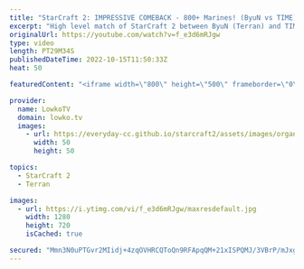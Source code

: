 ```yaml
---
title: "StarCraft 2: IMPRESSIVE COMEBACK - 800+ Marines! (ByuN vs TIME)"
excerpt: "High level match of StarCraft 2 between ByuN (Terran) and TIME (Terran). This game starts off passively, but turns into an absolute disaster for both players very quickly.  Epic Zerg vs Zerg - Dark vs Solar: https://youtu.be/_Q-6UB0k3bc   Support my work on Patreon: https://www.patreon.com/lowkotv Become"
originalUrl: https://youtube.com/watch?v=f_e3d6mRJgw
type: video
length: PT29M34S
publishedDateTime: 2022-10-15T11:50:33Z
heat: 50

featuredContent: "<iframe width=\"800\" height=\"500\" frameborder=\"0\" src=\"https://www.youtube.com/embed/f_e3d6mRJgw\" allow=\"accelerometer; autoplay; encrypted-media; gyroscope; picture-in-picture\" allowfullscreen></iframe>"

provider:
  name: LowkoTV
  domain: lowko.tv
  images:
    - url: https://everyday-cc.github.io/starcraft2/assets/images/organizations/lowko.tv-50x50.jpg
      width: 50
      height: 50

topics:
  - StarCraft 2
  - Terran

images:
  - url: https://i.ytimg.com/vi/f_e3d6mRJgw/maxresdefault.jpg
    width: 1280
    height: 720
    isCached: true

secured: "Mmn3N0uPTGvr2MIidj+4zqOVHRCQToQn9RFApqQM+21xISPQMJ/3VBrP/mJxg228CTiRnx96bEVzlsxq1bo6nH8VVNnJQ5r5GUhPhWCj63B4EUczTZAeUhFCjWK6jz2CnlXH+M6ERiVTAwuLJrwcSqFKySkq/gCH51UmqcF/zt0GsaipqHm+uv3hIu++OqU68hecpRIzFszOKrA4F1Z7fIrjKsporf8NhWSfZt3cXEGdg6YCbp4NRQuEIGaIovoWXOwKlrU1zIOISyqKBPYo8WOeyq0ZeTB268TfJ/bkUdS3JtH0/zzzZzf78O3EN20SGf12A7gfoxRyGJ8carvtupeGZMY6jWM0lb4AE1qiAnZqCrH6YQ78Gwl4tmfNw8z3sjAnFAOFEMQl/s6v7W+Byv5lhmrGlsj4NAzBNbNgL24=;LownibwkMuE2xH+3JRZTlw=="
---
```


